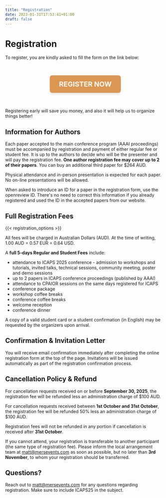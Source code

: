 ```yaml
---
title: "Registration"
date: 2023-01-31T17:53:41+01:00
draft: false
---
```


# Registration

To register, you are kindly asked to fill the form on the link below:

<div style="width: 100%; padding: 1%; text-align: center;">
<p style="text-align: center; margin: 30px 0;">
  <a href="http://mers.cventevents.com/ICAPS-2025" target="_blank" 
     style="background-color:rgb(220, 150, 81); color: white; padding: 15px 30px; 
            font-size: 22px; font-weight: bold; text-decoration: none; 
            border-radius: 8px; display: inline-block; box-shadow: 0 4px 6px rgba(0,0,0,0.1);">
    REGISTER NOW
  </a>
</p>

</div>


Registering early will save you money, and also it will help us to organize things better!
<!--
The deadline for **early registration is Wednesday September 3, 2025** and the **late registration deadline is Friday October 31, 2025**. -->

## Information for Authors

Each paper accepted to the main conference program (AAAI proceedings) must be accompanied by registration and payment of either regular fee or student fee. It is up to the authors to decide who will be the presenter and will pay the registration fee. **One author registration fee may cover up to 2 of their papers**. You can buy an additional third paper for $264 AUD.

Physical attendance and in-person presentation is expected for each paper. No on-line presentations will be allowed.

When asked to introduce an ID for a paper in the registration form, use the openreview ID. There's no need to correct this information if you already registered and used the ID in the accepted papers from our website.

## Full Registration Fees

{{< registration_options >}}

All fees will be charged in Australian Dollars (AUD). At the time of writing, 1.00 AUD = 0.57 EUR = 0.64 USD.

A **full 5-days Regular and Student Fees** include:

* attendance to ICAPS 2025 conference - admission to workshops and tutorials, invited talks, technical sessions, community meeting, poster and demo sessions
* up to 2 papers in ICAPS conference proceedings (published by AAAI)
* attendance to CPAIOR sessions on the same days registered for ICAPS
* conference package
* workshop coffee breaks
* conference coffee breaks
* welcome reception
* conference dinner

A copy of a valid student card or a student confirmation (in English) may be requested by the organizers upon arrival.

## Confirmation & Invitation Letter

You will receive email confirmation immediately after completing the online registration form at the top of the page. Invitations will be issued automatically as part of the registration confirmation process.

## Cancellation Policy & Refund

For cancellation requests received on or before **September 30, 2025**, the registration fee will be refunded less an administration charge of $100 AUD.

For cancellation requests received between **1st October and 31st October**, the registration fee will be refunded 50% less an administration charge of $100 AUD.

Registration fees will not be refunded in any portion if cancellation is received after **31st October**.

If you cannot attend, your registration is transferable to another participant (the same type of registration fee). Please inform the local arrangement team at matt@mersevents.com as soon as possible, but no later than **3rd November**, to whom your registration should be transferred.

## Questions?

Reach out to matt@mersevents.com for any questions regarding registration. Make sure to include ICAPS25 in the subject.
